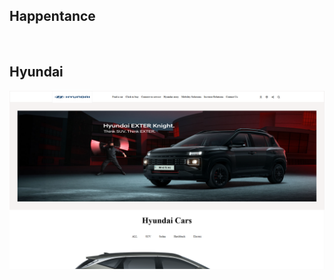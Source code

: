 <h2>Happentance</h2>

<a href=""><img src=""></a>

<h2>Hyundai</h2>

<a href="https://benevolent-liger-f95904.netlify.app/"><img src="hyundai.png"></a>
